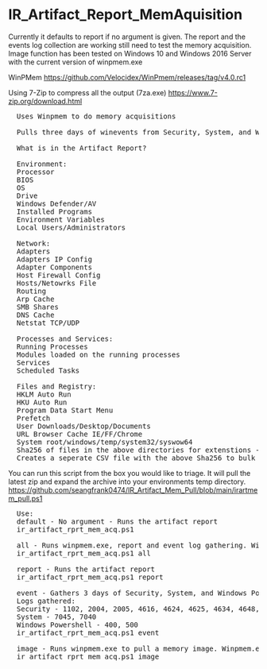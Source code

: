 # IR_Artifact_Report_MemAquisition

Currently it defaults to report if no argument is given.
The report and the events log collection are working still need to test the memory acquisition.
Image function has been tested on Windows 10 and Windows 2016 Server with the current version of winpmem.exe

WinPMem
https://github.com/Velocidex/WinPmem/releases/tag/v4.0.rc1

Using 7-Zip to compress all the output (7za.exe)
https://www.7-zip.org/download.html

<pre>
  Uses Winpmem to do memory acquisitions
  
  Pulls three days of winevents from Security, System, and Windows Powershell
  
  What is in the Artifact Report?
  
  Environment:
  Processor
  BIOS
  OS
  Drive
  Windows Defender/AV
  Installed Programs
  Environment Variables
  Local Users/Administrators
  
  Network:
  Adapters
  Adapters IP Config
  Adapter Components
  Host Firewall Config
  Hosts/Netowrks File
  Routing
  Arp Cache
  SMB Shares
  DNS Cache
  Netstat TCP/UDP
  
  Processes and Services:
  Running Processes
  Modules loaded on the running processes
  Services
  Scheduled Tasks
  
  Files and Registry:
  HKLM Auto Run
  HKU Auto Run
  Program Data Start Menu
  Prefetch
  User Downloads/Desktop/Documents
  URL Browser Cache IE/FF/Chrome
  System root/windows/temp/system32/syswow64
  Sha256 of files in the above directories for extenstions - .exe,.com,.dll,.sys,.zip,.rar,.dat,.tar,.gz,.tgz,.bin,.js,.pdf,.doc,.docx,.xls,.xlsx
  Creates a seperate CSV file with the above Sha256 to bulk check with things like Virus Total
</pre>

You can run this script from the box you would like to triage. 
It will pull the latest zip and expand the archive into your environments temp directory.
https://github.com/seangfrank0474/IR_Artifact_Mem_Pull/blob/main/irartmem_pull.ps1

<pre>
  Use:
  default - No argument - Runs the artifact report
  ir_artifact_rprt_mem_acq.ps1 
  
  all - Runs winpmem.exe, report and event log gathering. Winpmem.exe needs to be in the same directory as the script
  ir_artifact_rprt_mem_acq.ps1 all
  
  report - Runs the artifact report
  ir_artifact_rprt_mem_acq.ps1 report
  
  event - Gathers 3 days of Security, System, and Windows PowerShell events and writes them out to a json files.
  Logs gathered:
  Security - 1102, 2004, 2005, 4616, 4624, 4625, 4634, 4648, 4657, 4663, 4688, 4697, 4698, 4699, 4700, 4701, 4702, 4719, 4720, 4722, 4723, 4725, 4728, 4732, 4735, 4737,     4738, 4740, 4755, 4756, 4767, 4772, 4777, 4782, 4946, 4947, 4950, 4954, 4964, 5025, 5031, 5140, 5152, 5153, 5155, 5157, 5447
  System - 7045, 7040
  Windows Powershell - 400, 500
  ir_artifact_rprt_mem_acq.ps1 event
  
  image - Runs winpmem.exe to pull a memory image. Winpmem.exe needs to be in the same directory as the script
  ir_artifact_rprt_mem_acq.ps1 image
</pre>
  
